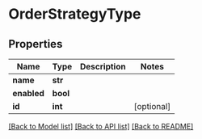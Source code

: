 # OrderStrategyType

## Properties
Name | Type | Description | Notes
------------ | ------------- | ------------- | -------------
**name** | **str** |  | 
**enabled** | **bool** |  | 
**id** | **int** |  | [optional] 

[[Back to Model list]](../README.md#documentation-for-models) [[Back to API list]](../README.md#documentation-for-api-endpoints) [[Back to README]](../README.md)


